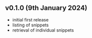 ## v0.1.0 (9th January 2024)
- initial first release
- listing of snippets
- retrieval of individual snippets

